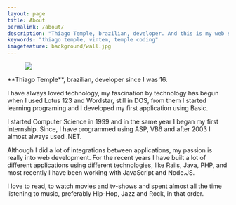 ```yaml
---
layout: page
title: About
permalink: /about/
description: "Thiago Temple, brazilian, developer. And this is my web site."
keywords: "thiago temple, vintem, temple coding"
imagefeature: background/wall.jpg
---
```

<figure>
	<img src="{{ site.url }}/images/vintem.jpg">
</figure>
**Thiago Temple**, brazilian, developer since I was 16.

I have always loved technology, my fascination by technology has begun when I used Lotus 123 and Wordstar, still in DOS, from them I started learning programing and I developed my first application using Basic.

I started Computer Science in 1999 and in the same year I began my first internship. Since, I have programmed using ASP, VB6 and after 2003 I almost always used .NET.

Although I did a lot of integrations between applications, my passion is really into web development. For the recent years I have built a lot of different applications using different technologies, like Rails, Java, PHP, and most recently I have been working with JavaScript and Node.JS.

I love to read, to watch movies and tv-shows and spent almost all the time listening to music, preferably Hip-Hop, Jazz and Rock, in that order.

<a href="https://twitter.com/vintem12" target="_blank"><i title="twitter" class="fa fa-twitter fa-2x"></i></a>
<a href="https://github.com/vintem" target="_blank"><i title="github" class="fa fa-github fa-2x"></i></a>
<a href="https://stackoverflow.com/users/186836/vintem" target="_blank"><i title="stackoverflow" class="fa fa-stack-overflow fa-2x"></i></a>
<a href="https://ca.linkedin.com/in/vintem" target="_blank"><i title="linkedin" class="fa fa-linkedin-square fa-2x"></i></a>
<a href="mailto:vintem@gmail.com"><i tittle="e-mail" class="fa fa-envelope fa-2x"></i></a>
